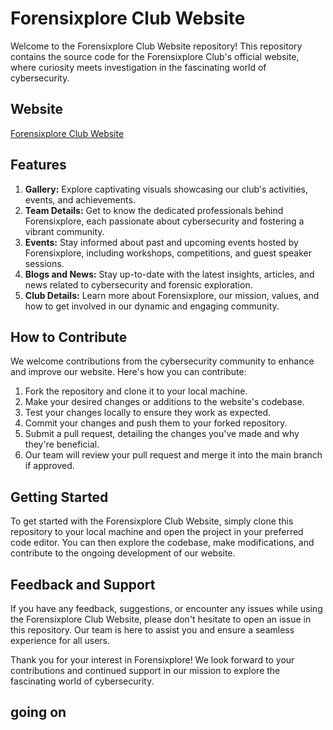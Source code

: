 # Forensixplore Club Website

Welcome to the Forensixplore Club Website repository! This repository contains the source code for the Forensixplore Club's official website, where curiosity meets investigation in the fascinating world of cybersecurity.

## Website

[Forensixplore Club Website](https://forensixplore.vercel.app/)

## Features

1. **Gallery:** Explore captivating visuals showcasing our club's activities, events, and achievements.
2. **Team Details:** Get to know the dedicated professionals behind Forensixplore, each passionate about cybersecurity and fostering a vibrant community.
3. **Events:** Stay informed about past and upcoming events hosted by Forensixplore, including workshops, competitions, and guest speaker sessions.
4. **Blogs and News:** Stay up-to-date with the latest insights, articles, and news related to cybersecurity and forensic exploration.
5. **Club Details:** Learn more about Forensixplore, our mission, values, and how to get involved in our dynamic and engaging community.

## How to Contribute

We welcome contributions from the cybersecurity community to enhance and improve our website. Here's how you can contribute:

1. Fork the repository and clone it to your local machine.
2. Make your desired changes or additions to the website's codebase.
3. Test your changes locally to ensure they work as expected.
4. Commit your changes and push them to your forked repository.
5. Submit a pull request, detailing the changes you've made and why they're beneficial.
6. Our team will review your pull request and merge it into the main branch if approved.

## Getting Started

To get started with the Forensixplore Club Website, simply clone this repository to your local machine and open the project in your preferred code editor. You can then explore the codebase, make modifications, and contribute to the ongoing development of our website.

## Feedback and Support

If you have any feedback, suggestions, or encounter any issues while using the Forensixplore Club Website, please don't hesitate to open an issue in this repository. Our team is here to assist you and ensure a seamless experience for all users.

Thank you for your interest in Forensixplore! We look forward to your contributions and continued support in our mission to explore the fascinating world of cybersecurity.


## going on
